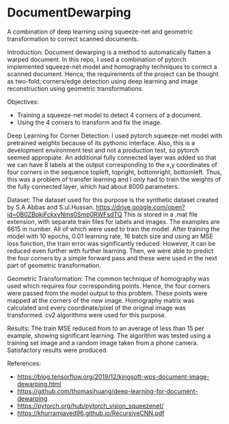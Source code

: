 # DocumentDewarping
A combination of deep learning using squeeze-net and geometric transformation to correct scanned documents.

Introduction: 
Document dewarping is a method to automatically flatten a warped document. 
In this repo, I used a combination of pytorch implemented squeeze-net model and homography techniques to correct a scanned document. 
Hence, the requirements of the project can be thought as two-fold; corners/edge detection using deep learning and image reconstruction using geometric transformations.

Objectives:
- Training a squeeze-net model to detect 4 corners of a document.
- Using the 4 corners to transform and fix the image.

Deep Learning for Corner Detection: 
I used pytorch squeeze-net model with pretrained weights because of its pythonic interface. Also, this is a development environment test and not a production test, so pytorch seemed appropiate. An additional fully connected layer was added so that we can have 8 labels at the output 
corresponding to the x,y coordinates of four corners in the sequence topleft, topright, bottomright, bottomleft. Thus, this was a problem of transfer learning and I only
had to train the weights of the fully connected layer, which had about 8000 parameters. 

Dataset: 
The dataset used for this purpose is the synthetic dataset created by S.A Abbas and S.ul.Hussan. 
https://drive.google.com/open?id=0B0ZBpkjFckxyNms0Smp0RWFsdTQ
This is stored in a .mat file extension, with separate train files for labels and images. The examples are 6615 in number. All of which were used to train the model.
After training the model with 10 epochs, 0.01 learning rate, 16 batch size and using an MSE loss function, the train error was significantly reduced. However, it can be reduced even further with further learning.
Then, we were able to predict the four corners by a simple forward pass and these were used in the next part of geometric transformation.

Geometric Transformation:
The common technique of homography was used which requires four corresponding points. Hence, the four corners were passed from the model output to this problem. These 
points were mapped at the corners of the new image. Homography matrix was calculated and every coordinate/pixel of the original image was transformed. cv2 algorithms were used for this purpose.

Results:
The train MSE reduced from to an average of less than 15 per example, showing significant learning. The algorithm was tested using a training set image and a random image taken from a phone camera. Satisfactory results were produced.  

References:
- https://blog.tensorflow.org/2019/12/kingsoft-wps-document-image-dewarping.html
- https://github.com/thomasjhuang/deep-learning-for-document-dewarping
- https://pytorch.org/hub/pytorch_vision_squeezenet/
- https://khurramjaved96.github.io/RecursiveCNN.pdf
